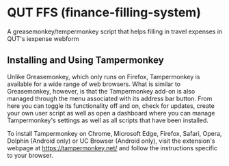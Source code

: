 # QUT FFS (finance-filling-system)
A greasemonkey/tempermonkey script that helps filling in travel expenses in QUT's iexpense webform


## Installing and Using Tampermonkey
Unlike Greasemonkey, which only runs on Firefox, Tampermonkey is available for a wide range of web browsers. What is similar to Greasemonkey, however, is that the Tampermonkey add-on is also managed through the menu associated with its address bar button. From here you can toggle its functionality off and on, check for updates, create your own user script as well as open a dashboard where you can manage Tampermonkey's settings as well as all scripts that have been installed.

To install Tampermonkey on Chrome, Microsoft Edge, Firefox, Safari, Opera, Dolphin (Android only) or UC Browser (Android only), visit the extension's webpage at https://tampermonkey.net/ and follow the instructions specific to your browser.
